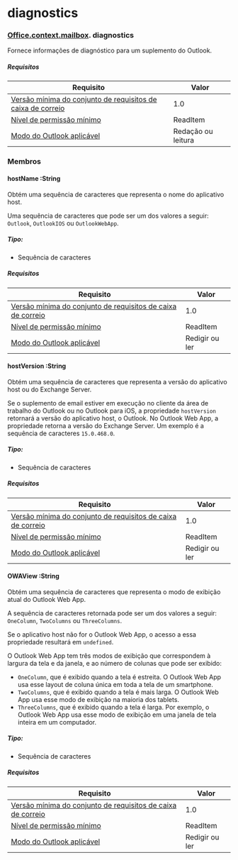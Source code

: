 
# <a name="diagnostics"></a>diagnostics

### [Office](Office.md)[.context](Office.context.md)[.mailbox](Office.context.mailbox.md). diagnostics

Fornece informações de diagnóstico para um suplemento do Outlook.

##### <a name="requirements"></a>Requisitos

|Requisito| Valor|
|---|---|
|[Versão mínima do conjunto de requisitos de caixa de correio](/office/dev/add-ins/reference/requirement-sets/outlook-api-requirement-sets)| 1.0|
|[Nível de permissão mínimo](https://docs.microsoft.com/outlook/add-ins/understanding-outlook-add-in-permissions)| ReadItem|
|[Modo do Outlook aplicável](https://docs.microsoft.com/outlook/add-ins/#extension-points)| Redação ou leitura|

### <a name="members"></a>Membros

####  <a name="hostname-string"></a>hostName :String

Obtém uma sequência de caracteres que representa o nome do aplicativo host.

Uma sequência de caracteres que pode ser um dos valores a seguir: `Outlook`, `OutlookIOS` ou `OutlookWebApp`.

##### <a name="type"></a>Tipo:

*   Sequência de caracteres

##### <a name="requirements"></a>Requisitos

|Requisito| Valor|
|---|---|
|[Versão mínima do conjunto de requisitos de caixa de correio](/office/dev/add-ins/reference/requirement-sets/outlook-api-requirement-sets)| 1.0|
|[Nível de permissão mínimo](https://docs.microsoft.com/outlook/add-ins/understanding-outlook-add-in-permissions)| ReadItem|
|[Modo do Outlook aplicável](https://docs.microsoft.com/outlook/add-ins/#extension-points)| Redigir ou ler|

####  <a name="hostversion-string"></a>hostVersion :String

Obtém uma sequência de caracteres que representa a versão do aplicativo host ou do Exchange Server.

Se o suplemento de email estiver em execução no cliente da área de trabalho do Outlook ou no Outlook para iOS, a propriedade `hostVersion` retornará a versão do aplicativo host, o Outlook. No Outlook Web App, a propriedade retorna a versão do Exchange Server. Um exemplo é a sequência de caracteres `15.0.468.0`.

##### <a name="type"></a>Tipo:

*   Sequência de caracteres

##### <a name="requirements"></a>Requisitos

|Requisito| Valor|
|---|---|
|[Versão mínima do conjunto de requisitos de caixa de correio](/office/dev/add-ins/reference/requirement-sets/outlook-api-requirement-sets)| 1.0|
|[Nível de permissão mínimo](https://docs.microsoft.com/outlook/add-ins/understanding-outlook-add-in-permissions)| ReadItem|
|[Modo do Outlook aplicável](https://docs.microsoft.com/outlook/add-ins/#extension-points)| Redigir ou ler|

####  <a name="owaview-string"></a>OWAView :String

Obtém uma sequência de caracteres que representa o modo de exibição atual do Outlook Web App.

A sequência de caracteres retornada pode ser um dos valores a seguir: `OneColumn`, `TwoColumns` ou `ThreeColumns`.

Se o aplicativo host não for o Outlook Web App, o acesso a essa propriedade resultará em `undefined`.

O Outlook Web App tem três modos de exibição que correspondem à largura da tela e da janela, e ao número de colunas que pode ser exibido:

*   `OneColumn`, que é exibido quando a tela é estreita. O Outlook Web App usa esse layout de coluna única em toda a tela de um smartphone.
*   `TwoColumns`, que é exibido quando a tela é mais larga. O Outlook Web App usa esse modo de exibição na maioria dos tablets.
*   `ThreeColumns`, que é exibido quando a tela é larga. Por exemplo, o Outlook Web App usa esse modo de exibição em uma janela de tela inteira em um computador.

##### <a name="type"></a>Tipo:

*   Sequência de caracteres

##### <a name="requirements"></a>Requisitos

|Requisito| Valor|
|---|---|
|[Versão mínima do conjunto de requisitos de caixa de correio](/office/dev/add-ins/reference/requirement-sets/outlook-api-requirement-sets)| 1.0|
|[Nível de permissão mínimo](https://docs.microsoft.com/outlook/add-ins/understanding-outlook-add-in-permissions)| ReadItem|
|[Modo do Outlook aplicável](https://docs.microsoft.com/outlook/add-ins/#extension-points)| Redigir ou ler|